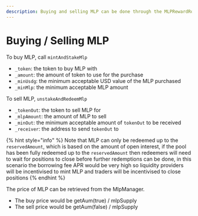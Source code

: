 ```yaml
---
description: Buying and selling MLP can be done through the MLPRewardRouter.
---
```


# Buying / Selling MLP

To buy MLP, call `mintAndStakeMlp`

* `_token`: the token to buy MLP with
* `_amount`: the amount of token to use for the purchase
* `_minUsdg`: the minimum acceptable USD value of the MLP purchased
* `_minMlp`: the minimum acceptable MLP amount

To sell MLP, `unstakeAndRedeemMlp`

* `_tokenOut`: the token to sell MLP for
* `_mlpAmount`: the amount of MLP to sell
* `_minOut`: the minimum acceptable amount of `tokenOut` to be received
* `_receiver`: the address to send `tokenOut` to

{% hint style="info" %}
Note that MLP can only be redeemed up to the `reservedAmount`, which is based on the amount of open interest, if the pool has been fully redeemed up to the `reservedAmount` then redeemers will need to wait for positions to close before further redemptions can be done, in this scenario the borrowing fee APR would be very high so liquidity providers will be incentivised to mint MLP and traders will be incentivised to close positions
{% endhint %}

The price of MLP can be retrieved from the MlpManager.

* The buy price would be getAum(true) / mlpSupply&#x20;
* The sell price would be getAum(false) / mlpSupply
